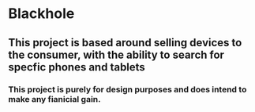 # Blackhole
## This project is based around selling devices to the consumer,  with the ability to search for specfic phones and tablets
### This project is purely for design purposes and does intend to make any fianicial gain.

